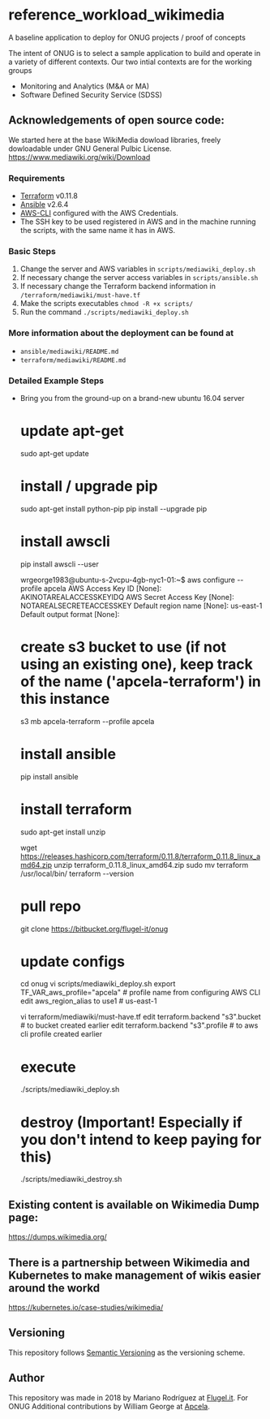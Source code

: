 # reference_workload_wikimedia
A baseline application to deploy for ONUG projects / proof of concepts

The intent of ONUG is to select a sample application to build and operate in a variety of different contexts.  Our two intial contexts are for the working groups
* Monitoring and Analytics (M&A or MA)
* Software Defined Security Service (SDSS)


## Acknowledgements of open source code:
We started here at the base WikiMedia dowload libraries, freely dowloadable under GNU General Pulbic License.
https://www.mediawiki.org/wiki/Download

### Requirements

* [Terraform](1) v0.11.8
* [Ansible](2) v2.6.4
* [AWS-CLI](3) configured with the AWS Credentials.
* The SSH key to be used registered in AWS and in the machine running
 the scripts, with the same name it has in AWS.

### Basic Steps

1. Change the server and AWS variables in `scripts/mediawiki_deploy.sh`
2. If necessary change the server access variables in
 `scripts/ansible.sh`
3. If necessary change the Terraform backend information in `/terraform/mediawiki/must-have.tf`
4. Make the scripts executables `chmod -R +x scripts/`
5. Run the command `./scripts/mediawiki_deploy.sh`

### More information about the deployment can be found at

* `ansible/mediawiki/README.md`
* `terraform/mediawiki/README.md`

### Detailed Example Steps

* Bring you from the ground-up on a brand-new ubuntu 16.04 server

    # update apt-get
    sudo apt-get update

    # install / upgrade pip
    sudo apt-get install python-pip
    pip install --upgrade pip

    # install awscli
    pip install awscli --user

    wrgeorge1983@ubuntu-s-2vcpu-4gb-nyc1-01:~$ aws configure --profile apcela
    AWS Access Key ID [None]: AKINOTAREALACCESSKEYIDQ
    AWS Secret Access Key [None]: NOTAREALSECRETEACCESSKEY
    Default region name [None]: us-east-1
    Default output format [None]: 

    # create s3 bucket to use (if not using an existing one), keep track of the name ('apcela-terraform') in this instance
    s3 mb apcela-terraform --profile apcela

    # install ansible
    pip install ansible

    # install terraform
    sudo apt-get install unzip

    wget https://releases.hashicorp.com/terraform/0.11.8/terraform_0.11.8_linux_amd64.zip
    unzip terraform_0.11.8_linux_amd64.zip
    sudo mv terraform /usr/local/bin/
    terraform --version 

    # pull repo
    git clone https://bitbucket.org/flugel-it/onug

    # update configs
    cd onug
    vi scripts/mediawiki_deploy.sh
        export TF_VAR_aws_profile="apcela" # profile name from configuring AWS CLI
        edit aws_region_alias to use1 # us-east-1

    vi terraform/mediawiki/must-have.tf
        edit terraform.backend "s3".bucket # to bucket created earlier
        edit terraform.backend "s3".profile # to aws cli profile created earlier


    # execute
    ./scripts/mediawiki_deploy.sh

    # destroy (Important! Especially if you don't intend to keep paying for this)
    ./scripts/mediawiki_destroy.sh


## Existing content is available on Wikimedia Dump page:
https://dumps.wikimedia.org/

## There is a partnership between Wikimedia and Kubernetes to make management of wikis easier around the workd
https://kubernetes.io/case-studies/wikimedia/


## Versioning

This repository follows [Semantic Versioning](5) as the versioning
 scheme.

## Author

This repository was made in 2018 by Mariano Rodríguez at [Flugel.it](4). For ONUG
Additional contributions by William George at [Apcela](6). 


[1]: https://www.terraform.io/intro/getting-started/install.html
[2]: https://docs.ansible.com/ansible/latest/installation_guide/intro_installation.html
[3]: https://docs.aws.amazon.com/cli/latest/userguide/installing.html
[4]: https://flugel.it/
[5]: https://semver.org/
[6]: https://apcela.com/
